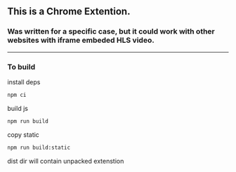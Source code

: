 ## This is a Chrome Extention.
### Was written for a specific case, but it could work with other websites with iframe embeded HLS video.

---

### To build

install deps
```bash
npm ci
```

build js
```bash
npm run build
```

copy static
```bash
npm run build:static
```

dist dir will contain unpacked extenstion
